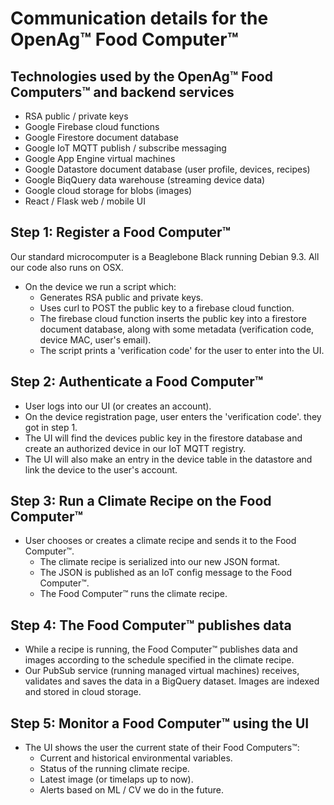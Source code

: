 # Communication details for the OpenAg™ Food Computer™ 

## Technologies used by the OpenAg™ Food Computers™ and backend services
- RSA public / private keys
- Google Firebase cloud functions
- Google Firestore document database
- Google IoT MQTT publish / subscribe messaging
- Google App Engine virtual machines 
- Google Datastore document database (user profile, devices, recipes)
- Google BiqQuery data warehouse (streaming device data)
- Google cloud storage for blobs (images)
- React / Flask web / mobile UI

## Step 1: Register a Food Computer™
Our standard microcomputer is a Beaglebone Black running Debian 9.3.  All our code also runs on OSX.
- On the device we run a script which:
  - Generates RSA public and private keys.
  - Uses curl to POST the public key to a firebase cloud function.
  - The firebase cloud function inserts the public key into a firestore document database, along with some metadata (verification code, device MAC, user's email).
  - The script prints a 'verification code' for the user to enter into the UI.

## Step 2: Authenticate a Food Computer™
- User logs into our UI (or creates an account).
- On the device registration page, user enters the 'verification code'. they got in step 1.
- The UI will find the devices public key in the firestore database and create an authorized device in our IoT MQTT registry.
- The UI will also make an entry in the device table in the datastore and link the device to the user's account.

## Step 3: Run a Climate Recipe on the Food Computer™
- User chooses or creates a climate recipe and sends it to the Food Computer™.
  - The climate recipe is serialized into our new JSON format.
  - The JSON is published as an IoT config message to the Food Computer™.
  - The Food Computer™ runs the climate recipe.

## Step 4: The Food Computer™ publishes data
- While a recipe is running, the Food Computer™ publishes data and images according to the schedule specified in the climate recipe.
- Our PubSub service (running managed virtual machines) receives, validates and saves the data in a BigQuery dataset.  Images are indexed and stored in cloud storage.

## Step 5: Monitor a Food Computer™ using the UI
- The UI shows the user the current state of their Food Computers™:
  - Current and historical environmental variables.
  - Status of the running climate recipe.
  - Latest image (or timelaps up to now).
  - Alerts based on ML / CV we do in the future.


